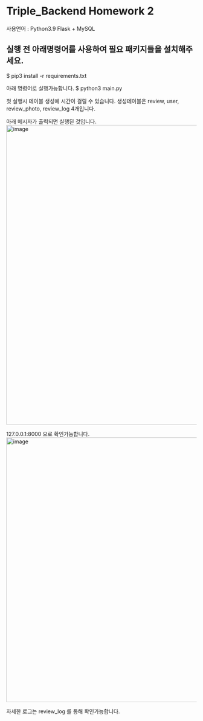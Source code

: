 # Triple_Backend Homework 2

사용언어 : Python3.9
Flask + MySQL

## 실행 전 아래명령어를 사용하여 필요 패키지들을 설치해주세요.

$ pip3 install -r requirements.txt

아래 명령어로 실행가능합니다.
$ python3 main.py

첫 실행시 테이블 생성에 시간이 걸릴 수 있습니다.
생성테이블은 review, user, review_photo, review_log 4개입니다.


아래 메시자가 출력되면 실행된 것입니다.
<img width="794" alt="image" src="https://user-images.githubusercontent.com/54221681/176889633-4edabb94-b339-42c5-9a9d-6ba428fb0e63.png">

127.0.0.1:8000 으로 확인가능합니다.
<img width="701" alt="image" src="https://user-images.githubusercontent.com/54221681/176890959-3c026571-8e49-429b-9ebe-749f8af604cc.png">

자세한 로그는 review_log 를 통해 확인가능합니다.
